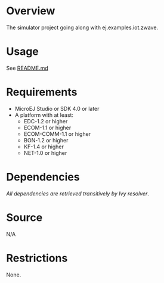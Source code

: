 <!--
	Markdown
	
	Copyright 2016 IS2T. All rights reserved.
	Modification and distribution is permitted under certain conditions.
	Use of this source code is governed by a BSD-style license that can be found at http://www.is2t.com/open-source-bsd-license/
-->
# Overview
The simulator project going along with ej.examples.iot.zwave.

# Usage
See [README.md](ej.examples.iot.zwave/README.md)

# Requirements
* MicroEJ Studio or SDK 4.0 or later
* A platform with at least:
	* EDC-1.2 or higher
	* ECOM-1.1 or higher
	* ECOM-COMM-1.1 or higher
	* BON-1.2 or higher
	* KF-1.4 or higher
	* NET-1.0 or higher

# Dependencies
_All dependencies are retrieved transitively by Ivy resolver_.

# Source
N/A

# Restrictions
None.